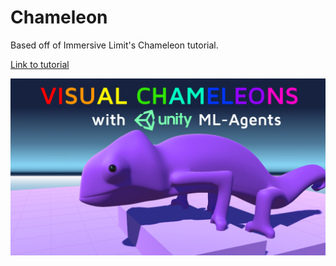 # Chameleon

Based off of Immersive Limit's Chameleon tutorial.

[Link to tutorial](https://www.immersivelimit.com/tutorials/visual-chameleons)

![Tutorial thumbnail](https://github.com/afewvowels/unity_00_09_chameleon/blob/master/chameleons_thumbnail.jpg)
